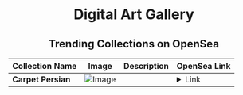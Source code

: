 <div align="center">

# Digital Art Gallery

## Trending Collections on OpenSea

| Collection Name                       | Image                                                                                     | Description                       | OpenSea Link                                                                                          |
|---------------------------------------|-------------------------------------------------------------------------------------------|-----------------------------------|--------------------------------------------------------------------------------------------------------|
| **Carpet Persian** | ![Image](https://i.seadn.io/s/raw/files/666ae3be7140eae454a76a98fcf4a3bc.webp?w=500&auto=format?w=200&auto=format) |  | <details><summary>Link</summary>[Carpet Persian](https://opensea.io/collection/carpet-persian-45)</details> |

</div>
